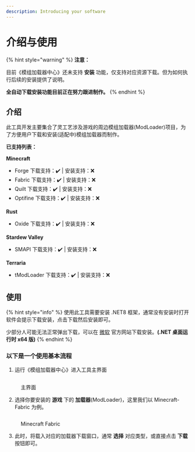 ```yaml
---
description: Introducing your software
---
```


# 介绍与使用

{% hint style="warning" %}
**注意：**

目前《模组加载器中心》还未支持 **安装** 功能，仅支持对应资源下载。但为如何执行后续的安装提供了说明。

**全自动下载安装功能目前正在努力跟进制作。**
{% endhint %}

## 介绍

此工具开发主要集合了灵工艺涉及游戏的周边模组加载器(ModLoader)项目，为了方便用户下载和安装(适配中)模组加载器而制作。

**已支持列表：**

**Minecraft**

* Forge 下载支持：✔️ | 安装支持：❌
* Fabric 下载支持：✔️ | 安装支持：❌
* Quilt 下载支持：✔️ | 安装支持：❌
* Optifine 下载支持：✔️ | 安装支持：❌

**Rust**

* Oxide 下载支持：✔️ | 安装支持：❌

**Stardew Valley**

* SMAPI 下载支持：✔️ | 安装支持：❌

**Terraria**

* tModLoader 下载支持：✔️ | 安装支持：❌

## 使用

{% hint style="info" %}
使用此工具需要安装 .NET8 框架，通常没有安装时打开软件会提示下载安装，点击下载然后安装即可。

少部分人可能无法正常弹出下载，可以在 [微软](https://dotnet.microsoft.com/zh-cn/download/dotnet/8.0) 官方网站下载安装。**(.NET 桌面运行时 x64 版)**
{% endhint %}

### 以下是一个使用基本流程

1. 运行《模组加载器中心》进入工具主界面

<figure><img src="broken-reference" alt=""><figcaption><p>主界面</p></figcaption></figure>

2. 选择你要安装的 **游戏** 下的 **加载器**(ModLoader)，这里我们以 Minecraft-Fabric 为例。

<figure><img src="broken-reference" alt=""><figcaption><p>Minecraft Fabric</p></figcaption></figure>

3. 此时，将载入对应的加载器下载窗口，通常 **选择** 对应类型，或直接点击 **下载** 按钮即可。
